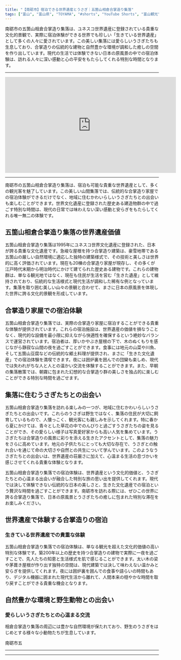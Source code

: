 ```yaml
---
title: "【南砺市】宿泊できる世界遺産とうさぎ｜五箇山相倉合掌造り集落"
tags: ["富山", "富山県", "TOYAMA", "#shorts", "YouTube Shorts", "富山観光", "富山旅行", "北陸観光", "南砺市", "県西部", "富山県の観光スポット", "富山県でおすすめの場所", "富山県の見どころ"]
---
```


南砺市の五箇山相倉合掌造り集落は、ユネスコ世界遺産に登録されている貴重な文化的景観で、実際に宿泊体験ができる世界でも珍しい「生きている世界遺産」として多くの人々に愛されています。この美しい集落には愛らしいうさぎたちも生息しており、合掌造りの伝統的な建物と自然豊かな環境が調和した癒しの空間を作り出しています。現代の生活では体験できない日本の原風景の中での宿泊体験は、訪れる人々に深い感動と心の平安をもたらしてくれる特別な時間となります。

---

<!-- 🎥 YouTube動画埋め込み -->
<iframe width="560" height="315" src="https://www.youtube.com/embed/QpC5xG7vK2L" title="YouTube video player" frameborder="0" allowfullscreen></iframe>

---

南砺市の五箇山相倉合掌造り集落は、宿泊も可能な貴重な世界遺産として、多くの観光客を魅了しています。この美しい山間集落では、伝統的な合掌造り家屋での宿泊体験ができるだけでなく、地域に住むかわいらしいうさぎたちとの出会いも楽しむことができます。世界文化遺産に登録された歴史ある建造物群の中で過ごす特別な時間は、現代の日常では味わえない深い感動と安らぎをもたらしてくれる唯一無二の体験です。

## 五箇山相倉合掌造り集落の世界遺産価値

五箇山相倉合掌造り集落は1995年にユネスコ世界文化遺産に登録された、日本が誇る貴重な文化遺産です。急峻な屋根を持つ合掌造り建築は、豪雪地帯である五箇山の厳しい自然環境に適応した独特の建築様式で、その技術と美しさは世界的に高く評価されています。現在も20棟の合掌造り家屋が現存し、その多くが江戸時代末期から明治時代にかけて建てられた歴史ある建物です。これらの建物群は、単なる観光地ではなく、現在も住民が生活を営む「生きた遺産」として維持されており、伝統的な生活様式と現代生活が調和した稀有な例となっています。集落を取り囲む美しい山々の景観と合わせて、まさに日本の原風景を体現した世界に誇る文化的景観を形成しています。

## 合掌造り家屋での宿泊体験

五箇山相倉合掌造り集落では、実際の合掌造り家屋に宿泊することができる貴重な体験が提供されています。これらの宿泊施設は、世界遺産の価値を損なうことなく、現代的な設備を最小限に抑えながら快適性を確保するという絶妙なバランスで運営されています。宿泊者は、厚いかやぶき屋根の下で、木のぬくもりを感じながら静寂な山間の夜を過ごすことができます。食事には地元の山菜や川魚、そして五箇山豆腐などの伝統的な郷土料理が提供され、まさに「生きた文化遺産」での宿泊体験を満喫できます。夜には囲炉裏を囲んでの団欒も楽しめ、現代では失われがちな人と人との温かい交流を体験することができます。また、早朝の集落散策では、朝霧に包まれた幻想的な合掌造り群の美しさを独占的に楽しむことができる特別な時間を過ごせます。

## 集落に住むうさぎたちとの出会い

五箇山相倉合掌造り集落を訪れる楽しみの一つが、地域に住むかわいらしいうさぎたちとの出会いです。これらのうさぎは野生ではなく、集落の住民が大切に飼育しているもので、人懐っこく、観光客にも親しみを示してくれます。特に春から夏にかけては、青々とした草花の中でのんびりと過ごすうさぎたちの姿を見ることができ、その愛らしい様子は写真愛好家からも高い人気を集めています。うさぎたちは合掌造りの風景に彩りを添える生きたアクセントとして、集落の魅力をさらに高めています。地元の子供たちにとっても大切な存在で、うさぎとの触れ合いを通じて命の大切さや自然との共生について学んでいます。このようなうさぎたちとの出会いは、世界遺産の荘厳さに加えて、心温まる生活の息づかいを感じさせてくれる貴重な体験となります。

五箇山相倉合掌造り集落での宿泊体験は、世界遺産という文化的価値と、うさぎたちとの心温まる出会いが融合した特別な旅の思い出を提供してくれます。現代では決して体験できない伝統的な日本の美しさと、生きた文化遺産での宿泊という贅沢な時間を過ごすことができます。南砺市を訪れる際には、ぜひこの世界に誇る合掌造り集落で、日本の原風景とうさぎたちの癒しに包まれた特別な滞在をお楽しみください。

## 世界遺産で体験する合掌造りの宿泊

### 生きている世界遺産での貴重な体験

五箇山相倉合掌造り集落での宿泊体験は、単なる観光を超えた文化的価値の高い特別な体験です。築200年以上の歴史を持つ合掌造りの建物で実際に一夜を過ごすことで、先人たちの知恵と生活様式を肌で感じることができます。太い木の梁や茅葺き屋根が作り出す独特の空間は、現代建築では決して味わえない温かみと安らぎを提供してくれます。夜には囲炉裏を囲んでの食事や語らいの時間もあり、デジタル機器に囲まれた現代生活から離れて、人間本来の穏やかな時間を取り戻すことができる貴重な機会となります。

## 自然豊かな環境と野生動物との出会い

### 愛らしいうさぎたちとの心温まる交流

相倉合掌造り集落の周辺には豊かな自然環境が保たれており、野生のうさぎをはじめとする様々な小動物たちが生息しています。

南砺市五

---

<!-- 🗺 Googleマップ（自動表示: page.tsxで地域名から自動生成） -->

<!-- 📍 宿泊リンク（自動表示: page.tsxで地域別リンクを自動生成）
     - タイトルから地域名を抽出
     - JTB / 楽天トラベル / じゃらん / 一休.com 対応
     - 環境変数でプロバイダー切替可能
-->

<!-- 📚 関連記事（自動表示: page.tsxで同カテゴリから2件自動選択） -->

<!-- 🏷️ タグ（自動表示: page.tsxで記事最下部に自動配置） -->

---

<!--
【記事文字数ルール】
- 基本文字数: 最低1000文字以上
- 推奨文字数: 1000〜1500文字（スマホ読みやすさ最優先）
- 上限なし: 情報量的に必要な場合は1500文字や2000文字を超えても良い
- 判断基準: 読者にとって価値ある情報を過不足なく提供できる文字数

【記事構成の最終形】
1. タイトル・動画・本文
2. まとめ
3. Googleマップ（見出しなし、マップのみ自動表示）
4. **宿泊リンク（地域別自動生成）** ← 2025年10月7日追加
5. 関連記事（H3、同カテゴリから2件自動選択）
6. タグ（記事最下部に自動表示）
7. ナビゲーションボタン

【宿泊リンクシステム仕様】
- タイトルから地域名を自動抽出（【〇〇市】形式優先）
- 北陸地方地域辞書: 富山/石川/福井の主要都市対応
- 対応プロバイダー: JTB（既定）/ 楽天トラベル / じゃらん / 一休.com
- 環境変数で切替: NEXT_PUBLIC_DEFAULT_TRAVEL_PROVIDER
- URLテンプレート: 地域名自動エンコード + アフィリエイトID挿入
- 配置位置: Googleマップ直後、関連記事より前

【自動生成セクション】
※以下はpage.tsxで自動生成されるため、記事本文には含めない
- Googleマップ: タイトル【】内の地域名から生成
- 宿泊リンク: 地域名抽出 → Deeplink生成 → スタイル適用
- 関連記事: 同カテゴリから2件を自動選択・リンク化
- タグ: 記事データから最下部に自動配置

【削除済みセクション】
※アクセス方法・周辺情報・公式リンクセクションは不要（2025年10月5日削除）

【AdSense・アフィリエイト】
- Google AdSense: 全ページ自動読み込み（layout.tsx）
- アフィリエイトスクリプト: AffilScript（layout.tsx）
- data-affil属性での動的リンク変換機能あり（現在は宿泊リンクで代替）

【最終更新】2025年10月7日 - 地域別宿泊リンク自動生成システム実装
-->
